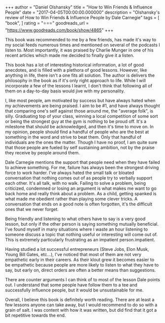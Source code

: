 +++
author = "Daniel Olshansky"
title = "How to Win Friends & Influence People"
date = "2017-04-05T00:00:00.000000"
description = "Olshansky's review of How to Win Friends & Influence People by Dale Carnegie"
tags = [
    "book",
]
rating = "⭐⭐⭐"
goodreads_url = "https://www.goodreads.com/book/show/4865"
+++

This book was recommended to me by a few friends, has made it's way to my social feeds numerous times and mentioned on several of the podcasts I listen to. Most importantly, it was praised by Charlie Munger in one of his recent articles which made me decided to finally give it a listen.







This book has a lot of interesting historical information, a lot of good anecdotes, and is filled with a plethora of good lessons. However, like anything in life, there isn't a one fits all solution. The author is delivers the philosophy in the book as if it's only right approach to life. While I will incorporate a few of the lessons I learnt, I don't think that following all of them on a day-to-day basis would jive with my personality.







I, like most people, am motivated by success but have always hated when my achievements are being praised. I aim to be #1, and have always thought that comparing one's self against those around me, the "average folk", is silly. Graduating top of your class, winning a local competition of some sort or being the strongest guy at the gym is nothing to be proud off. It's a milestone that should be acknowledged, and then it's time to move on. In my opinion, people should find a handful of people who are the best at something in the word and strive to beat them. Only that handful of individuals are the ones the matter. Though I have no proof, I am quite sure that those people are fueled by self sustaining ambition, not by the praise they receive by people around them.







Dale Carnegie mentions the support that people need when they have failed to achieve something. For me, failure has always been the strongest driving force to work harder. I've always hated the small talk or bloated conversation that nothing comes out of as people try to verbally support each other. It's all talk, with no walk. Failing to solve a problem, being criticized, condemned or losing an argument is what makes me want to go back home and really think about a problem. As a child, getting spanked is what made me obedient rather than playing some clever tricks. A conversation that ends on a good note is often forgotten, it's the difficult ones that we never forget.







Being friendly and listening to what others have to say is a very good lesson, but only if the other person is saying something mutually beneficial. I've found myself in many situations where I waste an hour listening to someone discuss a topic that nothing useful or interesting will come out of. This is extremely particularly frustrating as an impatient person.impatient.







Having studied a lot successful entrepreneurs (Steve Jobs, Elon Musk, Young Bill Gates, etc...), I've noticed that most of them are not very empathetic early in their careers. As their klout grew it becomes easier to be empathetic because people are more likely to listen to what they have to say, but early on, direct orders are often a better means than suggestions.







There are counter arguments I can think of to most of the lesson Dale points out. I understand that some people have follow them to a tee and successfully influence people, but it would be unsustainable for me.







Overall, I believe this book is definitely worth reading. There are at least a few lessons anyone can take away, but I would recommend to do so with a grain of salt. I was content with how it was written, but did find that it got a bit repetitive towards the end.
